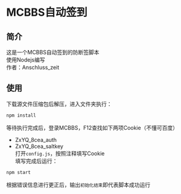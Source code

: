 # MCBBS自动签到  
## 简介  
这是一个MCBBS自动签到的防断签脚本  
使用Nodejs编写  
作者：Anschluss_zeit  
## 使用
下载源文件压缩包后解压，进入文件夹执行：  
```sh
npm install
```
等待执行完成后，登录MCBBS，F12查找如下两项Cookie（不懂可百度）  
- ZxYQ_8cea_auth  
- ZxYQ_8cea_saltkey  
打开`config.js`，按照注释填写Cookie  
填写完成后运行：  
```sh
npm start
```
根据错误信息进行更正后，输出`初始化结束`即代表脚本成功运行